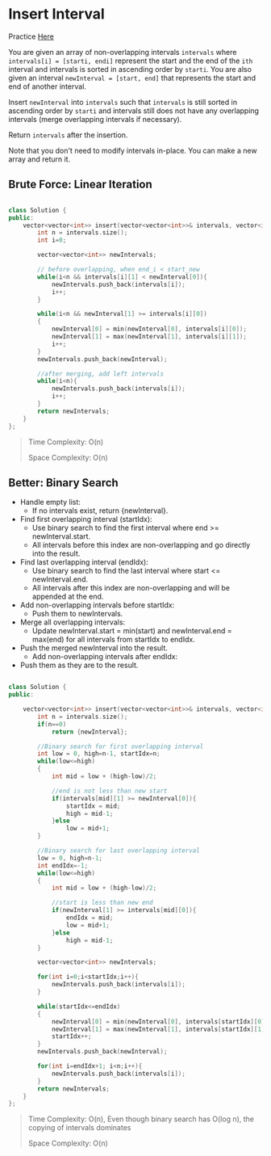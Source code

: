 # Insert Interval

Practice [Here](https://leetcode.com/problems/insert-interval/)

You are given an array of non-overlapping intervals `intervals` where `intervals[i] = [starti, endi]` represent the start and the end of the `ith` interval and intervals is sorted in ascending order by `starti`. You are also given an interval `newInterval = [start, end]` that represents the start and end of another interval.

Insert `newInterval` into `intervals` such that `intervals` is still sorted in ascending order by `starti` and intervals still does not have any overlapping intervals (merge overlapping intervals if necessary).

Return `intervals` after the insertion.

Note that you don't need to modify intervals in-place. You can make a new array and return it.


## Brute Force: Linear Iteration

```cpp

class Solution {
public:
    vector<vector<int>> insert(vector<vector<int>>& intervals, vector<int>& newInterval) {
        int n = intervals.size();
        int i=0;

        vector<vector<int>> newIntervals;

        // before overlapping, when end_i < start_new
        while(i<n && intervals[i][1] < newInterval[0]){
            newIntervals.push_back(intervals[i]);
            i++;
        }

        while(i<n && newInterval[1] >= intervals[i][0])
        {
            newInterval[0] = min(newInterval[0], intervals[i][0]);
            newInterval[1] = max(newInterval[1], intervals[i][1]);
            i++;
        }
        newIntervals.push_back(newInterval);

        //after merging, add left intervals
        while(i<n){
            newIntervals.push_back(intervals[i]);
            i++;
        }
        return newIntervals;
    }
};
```

> Time Complexity: O(n)
>
> Space Complexity: O(n)

## Better: Binary Search 


- Handle empty list:
  - If no intervals exist, return {newInterval}.
- Find first overlapping interval (startIdx):
  - Use binary search to find the first interval where end >= newInterval.start.
  - All intervals before this index are non-overlapping and go directly into the result.
- Find last overlapping interval (endIdx):
  - Use binary search to find the last interval where start <= newInterval.end.
  - All intervals after this index are non-overlapping and will be appended at the end.
- Add non-overlapping intervals before startIdx:
  - Push them to newIntervals.
- Merge all overlapping intervals:
  - Update newInterval.start = min(start) and newInterval.end = max(end) for all intervals from startIdx to endIdx.
- Push the merged newInterval into the result.
  - Add non-overlapping intervals after endIdx:
- Push them as they are to the result.

```cpp

class Solution {
public:

    vector<vector<int>> insert(vector<vector<int>>& intervals, vector<int>& newInterval) {
        int n = intervals.size();
        if(n==0)
            return {newInterval};

        //Binary search for first overlapping interval
        int low = 0, high=n-1, startIdx=n;
        while(low<=high)
        {
            int mid = low + (high-low)/2;

            //end is not less than new start
            if(intervals[mid][1] >= newInterval[0]){
                startIdx = mid;
                high = mid-1;
            }else
                low = mid+1;
        }

        //Binary search for last overlapping interval
        low = 0, high=n-1;
        int endIdx=-1;
        while(low<=high)
        {
            int mid = low + (high-low)/2;

            //start is less than new end
            if(newInterval[1] >= intervals[mid][0]){
                endIdx = mid;
                low = mid+1;
            }else
                high = mid-1;
        }

        vector<vector<int>> newIntervals;

        for(int i=0;i<startIdx;i++){
            newIntervals.push_back(intervals[i]);
        }

        while(startIdx<=endIdx)
        {
            newInterval[0] = min(newInterval[0], intervals[startIdx][0]);
            newInterval[1] = max(newInterval[1], intervals[startIdx][1]);
            startIdx++;
        }
        newIntervals.push_back(newInterval);

        for(int i=endIdx+1; i<n;i++){
            newIntervals.push_back(intervals[i]);
        }
        return newIntervals;
    }
};
```

> Time Complexity: O(n), Even though binary search has O(log n), the copying of intervals dominates
>
> Space Complexity: O(n)